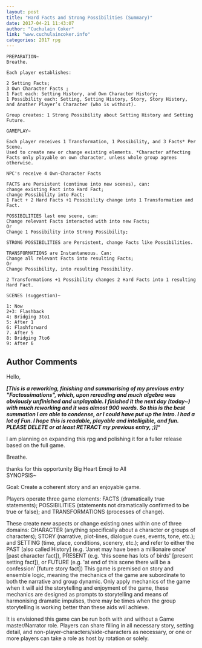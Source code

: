 ```yaml
---
layout: post
title: "Hard Facts and Strong Possibilities (Summary)"
date: 2017-04-21 11:43:07
author: "Cuchulain Coker"
link: "www.cuchulaincoker.info"
categories: 2017 rpg
---
```

```
PREPARATION~
Breathe.
 
Each player establishes:
 
2 Setting Facts;  
3 Own Character Facts ;
1 Fact each: Setting History, and Own Character History;
1 Possibility each: Setting, Setting History, Story, Story History, and Another Player’s Character (who is without).

Group creates: 1 Strong Possibility about Setting History and Setting Future.

GAMEPLAY~

Each player receives 1 Transformation, 1 Possibility, and 3 Facts* Per Scene.
Used to create new or change existing elements. *Character affecting Facts only playable on own character, unless whole group agrees otherwise.

NPC's receive 4 Own-Character Facts

FACTS are Persistent (continue into new scenes), can:
change existing Fact into Hard Fact;
change Possibility into Fact;
1 Fact + 2 Hard Facts +1 Possibility change into 1 Transformation and Fact.

POSSIBILITIES last one scene, can:
Change relevant Facts interacted with into new Facts;
Or
Change 1 Possibility into Strong Possibility;

STRONG POSSIBILITIES are Persistent, change Facts like Possibilities.

TRANSFORMATIONS are Instantaneous. Can:
Change all relevant Facts into resulting Facts;
Or
Change Possibility, into resulting Possibility.

2 Transformations +1 Possibility changes 2 Hard Facts into 1 resulting Hard Fact.

SCENES (suggestion)~

1: Now
2+3: Flashback
4: Bridging 3to1
5: After 1
6: Flashforward
7. After 5 
8: Bridging 7to6
9: After 6

```
## Author Comments 

Hello,

***[This is a reworking, finishing and summarising of my previous entry "Factossimations", which, upon rereading and much algebra was obviously unfinished and unplayable.   I finished it the next day (today~) with much reworking and it was almost 900 words. So this is the best summation I am able to condense, or I could have put up the intro. I had a lot of Fun. I hope this is readable, playable and intelligible, and fun.
PLEASE DELETE or at least RETRACT my previous entry, ;)]****

I am planning on expanding this rpg and polishing it for a fuller release based on the full game. 

Breathe. 

thanks for this opportunity
Big Heart Emoji to All  
SYNOPSIS~

Goal: Create a coherent story and an enjoyable game. 

Players operate three game elements: FACTS (dramatically true statements); POSSIBILITIES (statements not dramatically confirmed to be true or false); and TRANSFORMATIONS (processes of change). 

These create new aspects or change existing ones within one of three domains: CHARACTER (anything specifically about a character or groups of characters); STORY (narrative, plot-lines, dialogue cues, events, tone, etc.); and SETTING (time, place, conditions, scenery, etc.); and refer to either the PAST [also called History] (e.g. 'Janet may have been a millionaire once’ [past character fact]), PRESENT (e.g. 'this scene has lots of birds' [present setting fact]), or FUTURE (e.g. 'at end of this scene there will be a confession' [future story fact]) 
This game is premised on story and ensemble logic, meaning the mechanics of the game are subordinate to both the narrative and group dynamic. Only apply mechanics of the game when it will aid the storytelling and enjoyment of the game, these mechanics are designed as prompts to storytelling and means of harmonising dramatic impulses, there may be times when the group storytelling is working better than these aids will achieve.

It is envisioned this game can be run both with and without a Game master/Narrator role. Players can share filling in all necessary story, setting detail, and non-player-characters/side-characters as necessary, or one or more players can take a role as host by rotation or solely.
